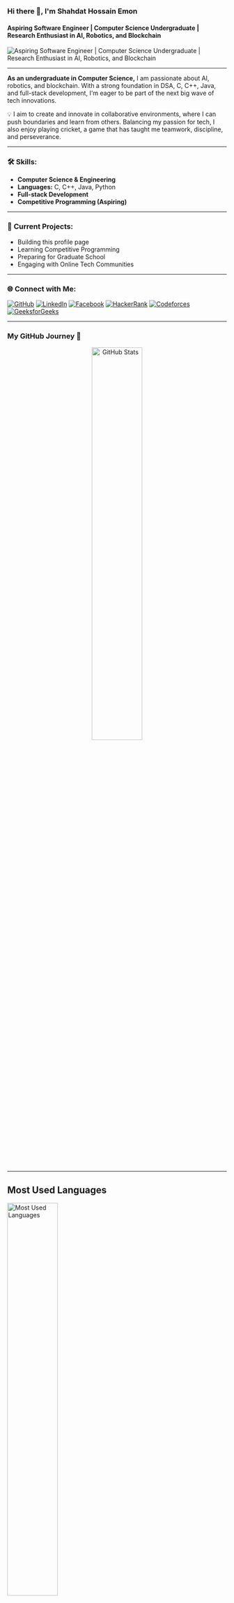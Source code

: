 ### Hi there 👋, I'm Shahdat Hossain Emon  
#### Aspiring Software Engineer | Computer Science Undergraduate | Research Enthusiast in AI, Robotics, and Blockchain

![Aspiring Software Engineer | Computer Science Undergraduate | Research Enthusiast in AI, Robotics, and Blockchain](https://scontent.fdac7-1.fna.fbcdn.net/v/t39.30808-6/243945089_427740252029334_1849001172728945663_n.jpg?_nc_cat=100&ccb=1-7&_nc_sid=86c6b0&_nc_ohc=6gwbkbbUoJIQ7kNvgE8AAjq&_nc_zt=23&_nc_ht=scontent.fdac7-1.fna&_nc_gid=AKex3haaVbVWpkYBI0gPeJ7&oh=00_AYBbybF5phjgJdFUWrqv0MkufFFJ3C7HmWub1GZwstOcRg&oe=6721828D)

---

**As an undergraduate in Computer Science,** I am passionate about AI, robotics, and blockchain. With a strong foundation in DSA, C, C++, Java, and full-stack development, I'm eager to be part of the next big wave of tech innovations.

💡 I aim to create and innovate in collaborative environments, where I can push boundaries and learn from others. Balancing my passion for tech, I also enjoy playing cricket, a game that has taught me teamwork, discipline, and perseverance.

---

### 🛠 **Skills:**  
- **Computer Science & Engineering**  
- **Languages:** C, C++, Java, Python  
- **Full-stack Development**  
- **Competitive Programming (Aspiring)**

---

### 🔭 **Current Projects:**  
- Building this profile page  
- Learning Competitive Programming  
- Preparing for Graduate School  
- Engaging with Online Tech Communities

---

### 🌐 **Connect with Me:**  
[![GitHub](https://img.shields.io/badge/GitHub-Emon3469-181717?logo=github&logoColor=white&style=flat-square)](https://github.com/Emon3469)
[![LinkedIn](https://img.shields.io/badge/LinkedIn-Shahdat_Hossain_Emon-0077B5?logo=linkedin&logoColor=white&style=flat-square)](https://www.linkedin.com/in/sahadat34/)
[![Facebook](https://img.shields.io/badge/Facebook-Emon.90-1877F2?logo=facebook&logoColor=white&style=flat-square)](https://www.facebook.com/mdsahadathossain.Emon.90/)
[![HackerRank](https://img.shields.io/badge/HackerRank-mdsahadathossai2-2EC866?logo=hackerrank&logoColor=white&style=flat-square)](https://www.hackerrank.com/profile/mdsahadathossai2)
[![Codeforces](https://img.shields.io/badge/Codeforces-emonsaad3469-E94F37?logo=codeforces&logoColor=white&style=flat-square)](https://codeforces.com/profile/emonsaad3469)
[![GeeksforGeeks](https://img.shields.io/badge/GeeksforGeeks-mdsahadatho1r3p-32CD32?logo=geeksforgeeks&logoColor=white&style=flat-square)](https://www.geeksforgeeks.org/user/mdsahadatho1r3p/?ref=header_profile)

---

### **My GitHub Journey** 🚀

<div align="center">
  <img src="https://github-readme-stats.vercel.app/api?username=Emon3469&show_icons=true&theme=dark&count_private=true&include_all_commits=true" width="48%" alt="GitHub Stats"/>
</div>

---

## Most Used Languages
<img src="https://github-readme-stats.vercel.app/api/top-langs/?username=Emon3469&layout=compact&theme=dark&langs_count=6" style="width: 48%;" alt="Most Used Languages"/>

## GitHub Stats
<img src="https://github-readme-stats.vercel.app/api?username=Emon3469&show_icons=true&theme=dark" style="width: 48%;" alt="GitHub Stats"/>


---

### 🏆 **GitHub Trophies:**  
![Trophy](https://github-profile-trophy.vercel.app/?username=Emon3469&margin-w=15&theme=darkhub)

---

### 🔥 **Streak Stats:**  
![GitHub Streak](https://streak-stats.demolab.com/?user=Emon3469&theme=highcontrast&hide_border=true)

---

### 🎖️ **GitHub Archive Program Badge:**  
[![Vaunt Badge](https://api.vaunt.dev/v1/github/entities/Emon3469/contributions?format=svg&private=true)](https://archiveprogram.github.com/)  
*This badge represents my contributions to preserving open source software for future generations.*
---

**Fun Fact:** When I'm not coding, you’ll find me on the cricket field, applying lessons in teamwork and resilience to my coding challenges!
